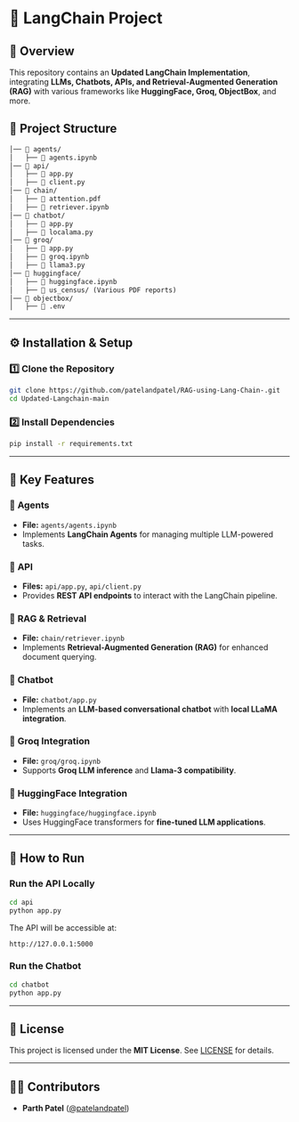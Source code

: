 
# 🚀 LangChain Project

## 📌 Overview
This repository contains an **Updated LangChain Implementation**, integrating **LLMs, Chatbots, APIs, and Retrieval-Augmented Generation (RAG)** with various frameworks like **HuggingFace, Groq, ObjectBox**, and more.

## 📂 Project Structure
```markdown
│── 📂 agents/
│   ├── 📄 agents.ipynb
│── 📂 api/
│   ├── 📄 app.py
│   ├── 📄 client.py
│── 📂 chain/
│   ├── 📄 attention.pdf
│   ├── 📄 retriever.ipynb
│── 📂 chatbot/
│   ├── 📄 app.py
│   ├── 📄 localama.py
│── 📂 groq/
│   ├── 📄 app.py
│   ├── 📄 groq.ipynb
│   ├── 📄 llama3.py
│── 📂 huggingface/
│   ├── 📄 huggingface.ipynb
│   ├── 📂 us_census/ (Various PDF reports)
│── 📂 objectbox/
│   ├── 📜 .env
```

---

## ⚙️ **Installation & Setup**
### **1️⃣ Clone the Repository**
```bash
git clone https://github.com/patelandpatel/RAG-using-Lang-Chain-.git
cd Updated-Langchain-main
```

### **2️⃣ Install Dependencies**
```bash
pip install -r requirements.txt
```

---

## 🤖 **Key Features**
### 🔹 **Agents**
- **File:** `agents/agents.ipynb`
- Implements **LangChain Agents** for managing multiple LLM-powered tasks.

### 🔹 **API**
- **Files:** `api/app.py`, `api/client.py`
- Provides **REST API endpoints** to interact with the LangChain pipeline.

### 🔹 **RAG & Retrieval**
- **File:** `chain/retriever.ipynb`
- Implements **Retrieval-Augmented Generation (RAG)** for enhanced document querying.

### 🔹 **Chatbot**
- **File:** `chatbot/app.py`
- Implements an **LLM-based conversational chatbot** with **local LLaMA integration**.

### 🔹 **Groq Integration**
- **File:** `groq/groq.ipynb`
- Supports **Groq LLM inference** and **Llama-3 compatibility**.

### 🔹 **HuggingFace Integration**
- **File:** `huggingface/huggingface.ipynb`
- Uses HuggingFace transformers for **fine-tuned LLM applications**.

---

## 🚀 **How to Run**
### **Run the API Locally**
```bash
cd api
python app.py
```
The API will be accessible at:
```
http://127.0.0.1:5000
```

### **Run the Chatbot**
```bash
cd chatbot
python app.py
```

---

## 📜 **License**
This project is licensed under the **MIT License**. See [LICENSE](LICENSE) for details.

---

## 👨‍💻 **Contributors**
- **Parth Patel** ([@patelandpatel](https://github.com/patelandpatel))
